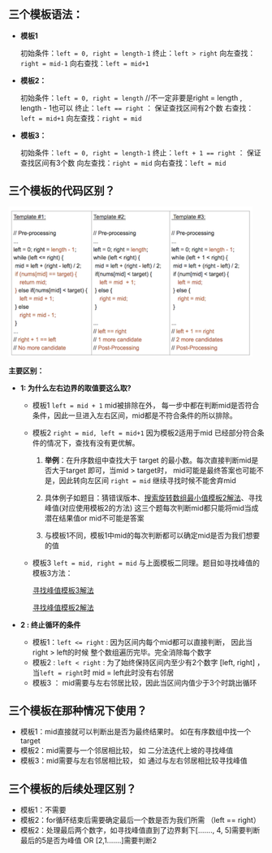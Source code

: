 ## 三个模板语法：

- **模板1**

   初始条件：`left = 0, right = length-1`
   终止：`left > right`
   向左查找：`right = mid-1`
   向右查找：`left = mid+1`

- **模板2：**

   初始条件：`left = 0, right = length` //不一定非要是right = length , length - 1也可以
   终止：`left == right` ： 保证查找区间有2个数
   右查找：`left = mid+1`
   向左查找：`right = mid`

- **模板3：**

   初始条件：`left = 0, right = length-1`
   终止：`left + 1 == right` ： 保证查找区间有3个数
   向左查找：`right = mid`
   向右查找：`left = mid`



## 三个模板的代码区别？



<img src="pic/Untitled.assets/image-20220317104313112.png" alt="image-20220317104313112" style="zoom: 50%;" />

**主要区别：**

- **1: 为什么左右边界的取值要这么取?**

   - 模板1  `left = mid + 1` mid被排除在外， 每一步中都在判断mid是否符合条件，因此一旦进入左右区间，mid都是不符合条件的所以排除。

   - 模板2 `right = mid, left = mid+1`  因为模板2适用于mid 已经部分符合条件的情况下，查找有没有更优解。

      1. **举例**：在升序数组中查找大于 target 的最小数。每次直接判断mid是否大于target 即可，当mid > target时， mid可能是最终答案也可能不是，因此转向左区间 `right = mid` 继续寻找时候不能舍弃mid

      2. 具体例子如题目：猜错误版本、[搜索旋转数组最小值模板2解法](https://leetcode-cn.com/problems/find-minimum-in-rotated-sorted-array/solution/by-lin-xia-5-1jb9/)、寻找峰值(对应使用模板2的方法) 这三个题每次判断mid都只能将mid当成潜在结果值or mid不可能是答案

      3. 与模板1不同，模板1中mid的每次判断都可以确定mid是否为我们想要的值

   - 模板3  `left = mid, right = mid` 与上面模板二同理。题目如寻找峰值的模板3方法：

      [寻找峰值模板3解法](https://leetcode-cn.com/problems/find-peak-element/solution/by-lin-xia-5-q2j4/)

      [寻找峰值模板2解法](https://leetcode-cn.com/problems/find-peak-element/solution/by-lin-xia-5-q2j4/)

-  **2 : 终止循环的条件**
   - 模板1：`left <= right` : 因为区间内每个mid都可以直接判断， 因此当 right > left的时候 整个数组遍历完毕。完全消除每个数字
   - 模板2 : `left < right` : 为了始终保持区间内至少有2个数字 [left, right] ， 当`left = right`时 mid = left此时没有右邻居
   - 模板3 ： mid需要与左右邻居比较，因此当区间内值少于3个时跳出循环



## 三个模板在那种情况下使用？

- 模板1：mid直接就可以判断出是否为最终结果时。 如在有序数组中找一个target
- 模板2：mid需要与一个邻居相比较， 如 二分法迭代上坡的寻找峰值
- 模板3：mid需要与左右邻居相比较， 如 通过与左右邻居相比较寻找峰值

## 三个模板的后续处理区别？

- 模板1：不需要
- 模板2：for循环结束后需要确定最后一个数是否为我们所需 （left == right）
- 模板2：处理最后两个数字，如寻找峰值直到了边界剩下[......., 4, 5]需要判断最后的5是否为峰值 OR [2,1.......]需要判断2


